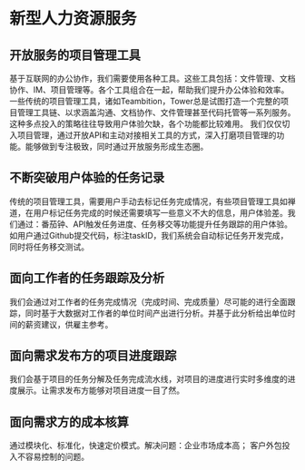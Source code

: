 # 新型人力资源服务


## 开放服务的项目管理工具

基于互联网的办公协作，我们需要使用各种工具。这些工具包括：文件管理、文档协作、IM、项目管理等。各个工具组合在一起，帮助我们提升办公体验和效率。
一些传统的项目管理工具，诸如Teambition，Tower总是试图打造一个完整的项目管理工具链、以求涵盖沟通、文档协作、文件管理甚至代码托管等一系列服务。这种多点投入的策略往往导致用户体验欠缺，各个功能都比较难用。
我们仅仅切入项目管理，通过开放API和主动对接相关工具的方式，深入打磨项目管理的功能。能够做到专注极致，同时通过开放服务形成生态圈。


## 不断突破用户体验的任务记录

传统的项目管理工具，需要用户手动去标记任务完成情况，有些项目管理工具如禅道，在用户标记任务完成的时候还需要填写一些意义不大的信息，用户体验差。我们通过：番茄钟、API触发任务进度、任务移交等功能提升任务跟踪的用户体验。如用户通过Github提交代码，标注taskID，我们系统会自动标记任务开发完成，同时将任务移交测试。


## 面向工作者的任务跟踪及分析

我们会通过对工作者的任务完成情况（完成时间、完成质量）尽可能的进行全面跟踪，同时基于大数据对工作者的单位时间产出进行分析。并基于此分析给出单位时间的薪资建议，供雇主参考。


## 面向需求发布方的项目进度跟踪

我们会基于项目的任务分解及任务完成流水线，对项目的进度进行实时多维度的进度展示。让需求发布方能够对项目进度一目了然。

## 面向需求方的成本核算

通过模块化、标准化，快速定价模式。解决问题：企业市场成本高； 客户外包投入不容易控制的问题。

